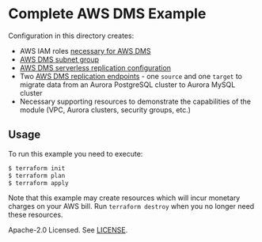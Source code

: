 # Complete AWS DMS Example

Configuration in this directory creates:

- AWS IAM roles [necessary for AWS DMS](https://aws.amazon.com/premiumsupport/knowledge-center/dms-redshift-connectivity-failures/)
- [AWS DMS subnet group](https://docs.aws.amazon.com/dms/latest/userguide/CHAP_ReplicationInstance.VPC.html)
- [AWS DMS serverless replication configuration](https://docs.aws.amazon.com/dms/latest/userguide/CHAP_Serverless.html)
- Two [AWS DMS replication endpoints](https://docs.aws.amazon.com/dms/latest/userguide/CHAP_Endpoints.Creating.html) - one `source` and one `target` to migrate data from an Aurora PostgreSQL cluster to Aurora MySQL cluster
- Necessary supporting resources to demonstrate the capabilities of the module (VPC, Aurora clusters, security groups, etc.)

## Usage

To run this example you need to execute:

```bash
$ terraform init
$ terraform plan
$ terraform apply
```

Note that this example may create resources which will incur monetary charges on your AWS bill. Run `terraform destroy` when you no longer need these resources.

<!-- BEGINNING OF PRE-COMMIT-TERRAFORM DOCS HOOK -->
<!-- END OF PRE-COMMIT-TERRAFORM DOCS HOOK -->

Apache-2.0 Licensed. See [LICENSE](https://github.com/terraform-aws-modules/terraform-aws-dms/blob/master/LICENSE).
